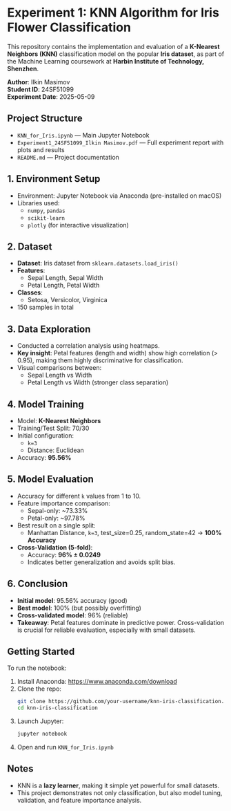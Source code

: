 # Experiment 1: KNN Algorithm for Iris Flower Classification

This repository contains the implementation and evaluation of a **K-Nearest Neighbors (KNN)** classification model on the popular **Iris dataset**, as part of the Machine Learning coursework at **Harbin Institute of Technology, Shenzhen**.

**Author**: Ilkin Masimov  
**Student ID**: 24SF51099  
**Experiment Date**: 2025-05-09

## Project Structure

- `KNN_for_Iris.ipynb` — Main Jupyter Notebook
- `Experiment1_24SF51099_Ilkin Masimov.pdf` — Full experiment report with plots and results
- `README.md` — Project documentation

## 1. Environment Setup

- Environment: Jupyter Notebook via Anaconda (pre-installed on macOS)
- Libraries used:
  - `numpy`, `pandas`
  - `scikit-learn`
  - `plotly` (for interactive visualization)

## 2. Dataset

- **Dataset**: Iris dataset from `sklearn.datasets.load_iris()`
- **Features**:
  - Sepal Length, Sepal Width
  - Petal Length, Petal Width
- **Classes**:
  - Setosa, Versicolor, Virginica
- 150 samples in total

## 3. Data Exploration

- Conducted a correlation analysis using heatmaps.
- **Key insight**: Petal features (length and width) show high correlation (> 0.95), making them highly discriminative for classification.
- Visual comparisons between:
  - Sepal Length vs Width
  - Petal Length vs Width (stronger class separation)

## 4. Model Training

- Model: **K-Nearest Neighbors**
- Training/Test Split: 70/30
- Initial configuration:
  - `k=3`
  - Distance: Euclidean
- Accuracy: **95.56%**

## 5. Model Evaluation

- Accuracy for different `k` values from 1 to 10.
- Feature importance comparison:
  - Sepal-only: ~73.33%
  - Petal-only: ~97.78%
- Best result on a single split:
  - Manhattan Distance, `k=3`, test_size=0.25, random_state=42 → **100% Accuracy**
- **Cross-Validation (5-fold)**:
  - Accuracy: **96% ± 0.0249**
  - Indicates better generalization and avoids split bias.

## 6. Conclusion

- **Initial model**: 95.56% accuracy (good)
- **Best model**: 100% (but possibly overfitting)
- **Cross-validated model**: 96% (reliable)
- **Takeaway**: Petal features dominate in predictive power. Cross-validation is crucial for reliable evaluation, especially with small datasets.

## Getting Started

To run the notebook:

1. Install Anaconda: https://www.anaconda.com/download
2. Clone the repo:
   ```bash
   git clone https://github.com/your-username/knn-iris-classification.git
   cd knn-iris-classification
   ```
3. Launch Jupyter:
   ```bash
   jupyter notebook
   ```
4. Open and run `KNN_for_Iris.ipynb`

## Notes

- KNN is a **lazy learner**, making it simple yet powerful for small datasets.
- This project demonstrates not only classification, but also model tuning, validation, and feature importance analysis.